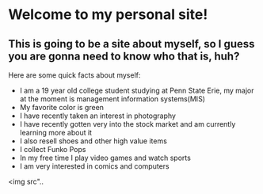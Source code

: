 # Welcome to my personal site!
   ## This is going to be a site about myself, so I guess you are gonna need to know who that is, huh?
   Here are some quick facts about myself:
   
- I am a 19 year old college student studying at Penn State Erie, my major at the moment is management information systems(MIS)
- My favorite color is green 
- I have recently taken an interest in photography
- I have recently gotten very into the stock market and am currently learning more about it
- I also resell shoes and other high value items
- I collect Funko Pops
- In my free time I play video games and watch sports
- I am very interested in comics and computers

<img src"..
   

